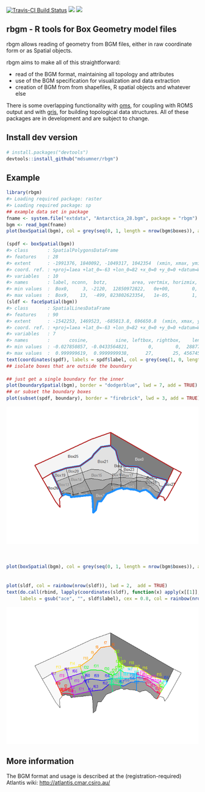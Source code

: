 <!-- README.md is generated from README.Rmd. Please edit that file -->
[![Travis-CI Build Status](https://travis-ci.org/mdsumner/rbgm.svg?branch=master)](https://travis-ci.org/mdsumner/rbgm) [![](http://www.r-pkg.org/badges/version/rbgm)](http://www.r-pkg.org/pkg/rbgm) [![](http://cranlogs.r-pkg.org/badges/rbgm)](http://www.r-pkg.org/pkg/rbgm)

rbgm - R tools for Box Geometry model files
-------------------------------------------

rbgm allows reading of geometry from BGM files, either in raw coordinate form or as Spatial objects.

rbgm aims to make all of this straightforward:

-   read of the BGM format, maintaining all topology and attributes
-   use of the BGM specification for visualization and data extraction
-   creation of BGM from from shapefiles, R spatial objects and whatever else

There is some overlapping functionality with [oms](https://github.com/mdsumner/oms), for coupling with ROMS output and with [gris](https://github.com/mdsumner/gris), for building topological data structures. All of these packages are in development and are subject to change.

Install dev version
-------------------

``` r
# install.packages("devtools")
devtools::install_github("mdsumner/rbgm")
```

Example
-------

``` r
library(rbgm)
#> Loading required package: raster
#> Loading required package: sp
## example data set in package
fname <- system.file("extdata", "Antarctica_28.bgm", package = "rbgm")
bgm <- read_bgm(fname)
plot(boxSpatial(bgm), col = grey(seq(0, 1, length = nrow(bgm$boxes)), alpha = 0.5))

(spdf <- boxSpatial(bgm))
#> class       : SpatialPolygonsDataFrame 
#> features    : 28 
#> extent      : -1991376, 1840092, -1049317, 1042354  (xmin, xmax, ymin, ymax)
#> coord. ref. : +proj=laea +lat_0=-63 +lon_0=82 +x_0=0 +y_0=0 +datum=WGS84 +units=m +no_defs +ellps=WGS84 +towgs84=0,0,0 
#> variables   : 10
#> names       : label, nconn,  botz,         area, vertmix, horizmix,    insideX,    insideY, .bx0, boundary 
#> min values  :  Box0,     3, -2120,  12850972822,   0e+00,        0, -1128926.5, -135019.93,    0,     TRUE 
#> max values  :  Box9,    13,  -499, 823802623354,   1e-05,        1,  1521521.9,  387882.74,   27,    FALSE
(sldf <- faceSpatial(bgm))
#> class       : SpatialLinesDataFrame 
#> features    : 90 
#> extent      : -1542253, 1469523, -685013.8, 696650.8  (xmin, xmax, ymin, ymax)
#> coord. ref. : +proj=laea +lat_0=-63 +lon_0=82 +x_0=0 +y_0=0 +datum=WGS84 +units=m +no_defs +ellps=WGS84 +towgs84=0,0,0 
#> variables   : 7
#> names       :       cosine,          sine, leftbox, rightbox,    length, .fx0, label 
#> min values  : -0.027850857, -0.0433564821,       0,        0,  28877.31,    0, face0 
#> max values  :  0.999999619,  0.9999999938,      27,       25, 456745.20,   89, face9
text(coordinates(spdf), labels = spdf$label, col = grey(seq(1, 0, length = nrow(bgm$boxes))), cex = 0.8)
## isolate boxes that are outside the boundary

## just get a single boundary for the inner
plot(boundarySpatial(bgm), border = "dodgerblue", lwd = 7, add = TRUE)
## or subset the boundary boxes
plot(subset(spdf, boundary), border = "firebrick", lwd = 3, add = TRUE)
```

![](figure/README-unnamed-chunk-3-1.png)<!-- -->

``` r


plot(boxSpatial(bgm), col = grey(seq(0, 1, length = nrow(bgm$boxes)), alpha = 0.5))


plot(sldf, col = rainbow(nrow(sldf)), lwd = 2,  add = TRUE)
text(do.call(rbind, lapply(coordinates(sldf), function(x) apply(x[[1]], 2, mean))), 
     labels = gsub("ace", "", sldf$label), cex = 0.8, col = rainbow(nrow(sldf)), pos = 3)
```

![](figure/README-unnamed-chunk-3-2.png)<!-- -->

More information
----------------

The BGM format and usage is described at the (registration-required) Atlantis wiki: <http://atlantis.cmar.csiro.au/>
